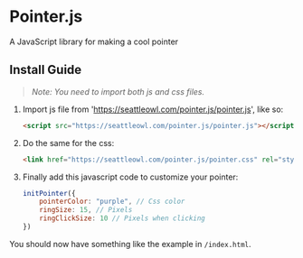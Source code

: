 # Pointer.js
A JavaScript library for making a cool pointer

## Install Guide
>_Note: You need to import both js and css files._

1. Import js file from 'https://seattleowl.com/pointer.js/pointer.js', like so:

	```html
	<script src="https://seattleowl.com/pointer.js/pointer.js"></script>
	```
1. Do the same for the css:
		
	```html	
	<link href="https://seattleowl.com/pointer.js/pointer.css" rel="stylesheet">
	```
1. Finally add this javascript code to customize your pointer:
		
	```javascript
	initPointer({
		pointerColor: "purple", // Css color
		ringSize: 15, // Pixels
		ringClickSize: 10 // Pixels when clicking
	})
	```
		
You should now have something like the example in `/index.html`.
